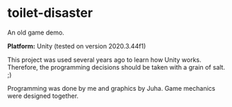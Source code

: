 # toilet-disaster
An old game demo.

<p><b>Platform:</b> Unity (tested on version 2020.3.44f1)</p>

This project was used several years ago to learn how Unity works. Therefore, the programming decisions should be taken with a grain of salt. ;)
<p>
Programming was done by me and graphics by Juha.
Game mechanics were designed together.</p>
